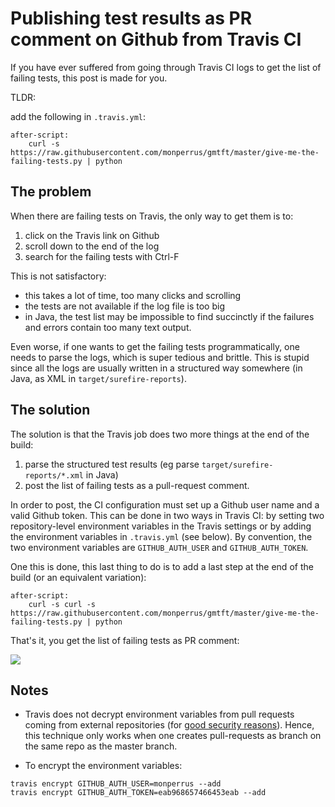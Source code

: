 Publishing test results as PR comment on Github from Travis CI
=================

If you have ever suffered from going through Travis CI logs to get the list of failing tests, this post is made for you.

TLDR:

add the following in `.travis.yml`:

```
after-script:
    curl -s https://raw.githubusercontent.com/monperrus/gmtft/master/give-me-the-failing-tests.py | python
```

The problem
----------

When there are failing tests on Travis, the only way to get them is to:

1. click on the Travis link on Github
2. scroll down to the end of the log
3. search for the failing tests with Ctrl-F

This is not satisfactory:

* this takes a lot of time, too many clicks and scrolling
* the tests are not available if the log file is too big
* in Java, the test list may be impossible to find succinctly if the failures and errors contain too many text output.

Even worse, if one wants to get the failing tests programmatically, one needs to parse the logs, which is super tedious and brittle. This is stupid since all the logs are usually written in a structured way somewhere (in Java, as XML in `target/surefire-reports`).

The solution
------------

The solution is that the Travis job does two more things at the end of the build:

1. parse the structured test results (eg parse `target/surefire-reports/*.xml` in Java)
2. post the list of failing tests as a pull-request comment.

In order to post, the CI configuration must set up a Github user name and a valid Github token. This can be done in two ways in Travis CI: by setting two repository-level environment variables in the Travis settings or by adding the environment variables in `.travis.yml` (see below). By convention, the two environment variables are `GITHUB_AUTH_USER` and `GITHUB_AUTH_TOKEN`.

One this is done, this last thing to do is to add a last step at the end of the build (or an equivalent variation):

```
after-script:
    curl -s curl -s https://raw.githubusercontent.com/monperrus/gmtft/master/give-me-the-failing-tests.py | python 

```

That's it, you get the list of failing tests as PR comment:

<img src="https://user-images.githubusercontent.com/803666/48984194-184ca800-f0f9-11e8-8552-3bd5d42375c5.png"/>

Notes
-------

* Travis does not decrypt environment variables from pull requests coming from external repositories (for [good security reasons](https://docs.travis-ci.com/user/pull-requests/)). Hence, this technique only works when one creates pull-requests as branch on the same repo as the master branch.

* To encrypt the environment variables:

```
travis encrypt GITHUB_AUTH_USER=monperrus --add
travis encrypt GITHUB_AUTH_TOKEN=eab968657466453eab --add
```
